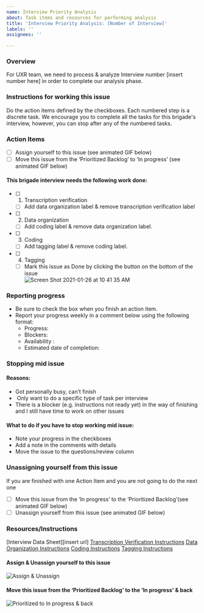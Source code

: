 ```yaml
---
name: Interview Priority Analysis
about: Task items and resources for performing analysis
title: 'Interview Priority Analysis: [Number of Interview]'
labels: ''
assignees: ''

---
```


### Overview
For UXR team, we need to process & analyze Interview number [insert number here] in order to complete our analysis phase. 

### Instructions for working this issue
Do the action items defined by the checkboxes. Each numbered step is a discrete task. We encourage you to complete all the tasks for this brigade's interview, however, you can stop after any of the numbered tasks.

### Action Items
- [ ] Assign yourself to this issue (see animated GIF below) 
- [ ] Move this issue from the ‘Prioritized Backlog’ to ‘In progress’ (see animated GIF below) 
#### This brigade interview needs the following work done:
- [ ] 1. Transcription verification 
    - [ ]  Add data organization label & remove transcription verification label
- [ ] 2. Data organization
    - [ ]  Add coding label & remove data organization label.
- [ ]  3. Coding
    - [ ]  Add tagging label & remove coding label.
- [ ] 4. Tagging 
   - [ ]  Mark this issue as Done by clicking the button on the bottom of the issue  
![Screen Shot 2021-01-26 at 10 41 35 AM](https://user-images.githubusercontent.com/37763229/105889502-16c1e780-5fc3-11eb-8473-f2319059c719.png)

### Reporting progress
- Be sure to check the box when you finish an action item.
- Report your progress weekly in a comment below using the following format:
     - Progress: 
     - Blockers: 
     - Availability :
     - Estimated date of completion:

### Stopping mid issue 
#### Reasons: 
- Got personally busy, can’t finish
-  Only want to do a specific type of task per interview
- There is a blocker (e.g. instructions not ready yet) in the way of finishing and I still have time to work on other issues 
#### What to do if you have to stop working mid issue:
- Note your progress in the checkboxes 
- Add a note in the comments with details
- Move the issue to the questions/review column 

### Unassigning yourself from this issue
If you are finished with one Action Item and you are not going to do the next one
- [ ] Move this issue from the ‘In progress’ to the ‘Prioritized Backlog’(see animated GIF below) 
- [ ] Unassign yourself from this issue (see animated GIF below) 

### Resources/Instructions
[Interview Data Sheet][insert url]
[Transcription Verification Instructions](https://docs.google.com/document/d/1kTrslqYY0whUjCMxbcV7Ft1nzCr_UTPWXfhomNgOvEw/edit)
[Data Organization Instructions](https://docs.google.com/document/d/1vJqDQ8Th8kSgisSSiMzDpRHTIWI3ILCX4eOTgMwRdoY/edit)
[Coding Instructions](https://docs.google.com/document/u/0/d/10am6Ki0gJKzITt2kcjMsR233oC_9WJneKnFimFc8Mao/edit)
[Tagging Instructions](https://docs.google.com/document/d/1soNmLMyVspkgz2MMD5DuF_WVBBmnFLFgCPNZDjxjDWI/edit#)

#### Assign & Unassign yourself to this issue
![Assign & Unassign](http://g.recordit.co/MkwqNlnWWO.gif)

####  Move this issue from the ‘Prioritized Backlog’ to the ‘In progress’ & back
![Prioritized to In progress & back](http://g.recordit.co/wvXm85TR1Q.gif)

